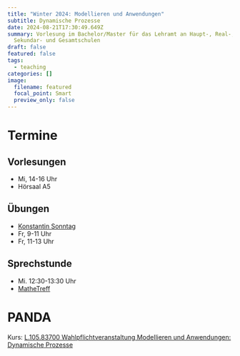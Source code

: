 ```yaml
---
title: "Winter 2024: Modellieren und Anwendungen"
subtitle: Dynamische Prozesse
date: 2024-08-21T17:30:49.649Z
summary: Vorlesung im Ba­che­lor/Mas­ter für das Lehr­amt an Haupt-, Re­al-,
  Se­kun­dar- und Ge­samt­s­chu­len
draft: false
featured: false
tags:
  - teaching
categories: []
image:
  filename: featured
  focal_point: Smart
  preview_only: false
---
```

# Termine

## Vorlesungen

* Mi, 14-16 Uhr
* Hörsaal A5

## Übungen

* [Konstantin Sonntag](https://www.uni-paderborn.de/en/person/56399)
* Fr, 9-11 Uhr
* Fr, 11-13 Uhr

## Sprechstunde

* Mi. 12:30-13:30 Uhr
* [MatheTreff](https://math.uni-paderborn.de/studium/mathetreff/)

# PANDA

Kurs: [L.105.83700 Wahlpflichtveranstaltung Modellieren und Anwendungen: Dynamische Prozesse](https://panda.uni-paderborn.de/course/view.php?id=57224)